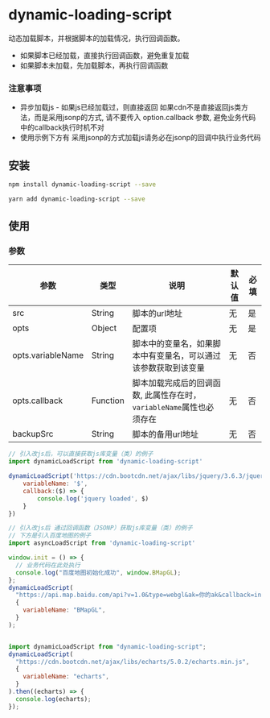# dynamic-loading-script

动态加载脚本，并根据脚本的加载情况，执行回调函数。
+ 如果脚本已经加载，直接执行回调函数，避免重复加载
+ 如果脚本未加载，先加载脚本，再执行回调函数



### 注意事项
+ 异步加载js - 如果js已经加载过，则直接返回 如果cdn不是直接返回js类方法，而是采用jsonp的方式, 请不要传入 option.callback 参数, 避免业务代码中的callback执行时机不对
+ 使用示例下方有 采用jsonp的方式加载js请务必在jsonp的回调中执行业务代码

## 安装

``` bash
npm install dynamic-loading-script --save
```

``` bash
yarn add dynamic-loading-script --save
```

## 使用

### 参数

| 参数              | 类型     | 说明                                                                 | 默认值 | 必填 |
| ----------------- | -------- | -------------------------------------------------------------------- | ------ | ---- |
| src               | String   | 脚本的url地址                                                        | 无     | 是   |
| opts              | Object   | 配置项                                                               | 无     | 是   |
| opts.variableName | String   | 脚本中的变量名，如果脚本中有变量名，可以通过该参数获取到该变量       | 无     | 否   |
| opts.callback     | Function | 脚本加载完成后的回调函数, 此属性存在时，`variableName`属性也必须存在 | 无     | 否   |
| backupSrc         | String   | 脚本的备用url地址                                                    | 无     | 否   |



``` javascript
// 引入改js后，可以直接获取js库变量（类）的例子
import dynamicLoadScript from 'dynamic-loading-script'

dynamicLoadScript('https://cdn.bootcdn.net/ajax/libs/jquery/3.6.3/jquery.min.js', {
    variableName: '$',
    callback:($) => {
        console.log('jquery loaded', $)
    }
})
```

``` javascript
// 引入改js后 通过回调函数（JSONP）获取js库变量（类）的例子
// 下方是引入百度地图的例子
import asyncLoadScript from 'dynamic-loading-script'

window.init = () => {
  // 业务代码在此处执行
  console.log("百度地图初始化成功", window.BMapGL);
};
dynamicLoadScript(
  "https://api.map.baidu.com/api?v=1.0&type=webgl&ak=你的ak&callback=init",
  {
    variableName: "BMapGL",
  }
);
```

``` javascript

import dynamicLoadScript from "dynamic-loading-script";
dynamicLoadScript(
  "https://cdn.bootcdn.net/ajax/libs/echarts/5.0.2/echarts.min.js",
  {
    variableName: "echarts",
  }
).then((echarts) => {
  console.log(echarts);
});

```



